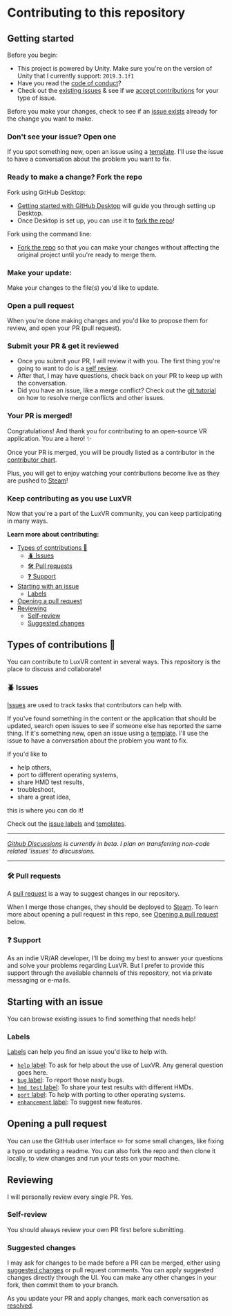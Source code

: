 # Contributing to this repository <!-- omit in toc -->

## Getting started <!-- omit in toc -->

Before you begin:
- This project is powered by Unity. Make sure you're on the version of Unity that I currently support: `2019.3.1f1`
- Have you read the [code of conduct](CODE_OF_CONDUCT.md)?
- Check out the [existing issues](https://github.com/egemenertugrul/LuxVR/issues) & see if we [accept contributions](#types-of-contributions-memo) for your type of issue.

Before you make your changes, check to see if an [issue exists](https://github.com/egemenertugrul/LuxVR/issues/) already for the change you want to make.

### Don't see your issue? Open one

If you spot something new, open an issue using a [template](https://github.com/egemenertugrul/LuxVR/issues/new/choose). I'll use the issue to have a conversation about the problem you want to fix.

### Ready to make a change? Fork the repo

Fork using GitHub Desktop:

- [Getting started with GitHub Desktop](https://docs.github.com/en/desktop/installing-and-configuring-github-desktop/getting-started-with-github-desktop) will guide you through setting up Desktop.
- Once Desktop is set up, you can use it to [fork the repo](https://docs.github.com/en/desktop/contributing-and-collaborating-using-github-desktop/cloning-and-forking-repositories-from-github-desktop)!

Fork using the command line:

- [Fork the repo](https://docs.github.com/en/github/getting-started-with-github/fork-a-repo#fork-an-example-repository) so that you can make your changes without affecting the original project until you're ready to merge them.

### Make your update:
Make your changes to the file(s) you'd like to update. 

### Open a pull request
When you're done making changes and you'd like to propose them for review, and open your PR (pull request).

### Submit your PR & get it reviewed
- Once you submit your PR, I will review it with you. The first thing you're going to want to do is a [self review](#self-review).
- After that, I may have questions, check back on your PR to keep up with the conversation.
- Did you have an issue, like a merge conflict? Check out the [git tutorial](https://lab.github.com/githubtraining/managing-merge-conflicts) on how to resolve merge conflicts and other issues.

### Your PR is merged!
Congratulations! And thank you for contributing to an open-source VR application. You are a hero! :sparkles:

Once your PR is merged, you will be proudly listed as a contributor in the [contributor chart](https://github.com/egemenertugrul/LuxVR/graphs/contributors).

Plus, you will get to enjoy watching your contributions become live as they are pushed to [Steam](https://store.steampowered.com/news/app/732230?updates=true)!

### Keep contributing as you use LuxVR

Now that you're a part of the LuxVR community, you can keep participating in many ways.

**Learn more about contributing:**

- [Types of contributions :memo:](#types-of-contributions-memo)
  - [:beetle: Issues](#beetle-issues)
  - [:hammer_and_wrench: Pull requests](#hammer_and_wrench-pull-requests)
  - [:question: Support](#question-support)
- [Starting with an issue](#starting-with-an-issue)
  - [Labels](#labels)
- [Opening a pull request](#opening-a-pull-request)
- [Reviewing](#reviewing)
  - [Self-review](#self-review)
  - [Suggested changes](#suggested-changes)

## Types of contributions :memo:
You can contribute to LuxVR content in several ways. This repository is the place to discuss and collaborate!

### :beetle: Issues
[Issues](https://docs.github.com/en/github/managing-your-work-on-github/about-issues) are used to track tasks that contributors can help with.

If you've found something in the content or the application that should be updated, search open issues to see if someone else has reported the same thing. If it's something new, open an issue using a [template](https://github.com/egemenertugrul/LuxVR/issues/new/choose). I'll use the issue to have a conversation about the problem you want to fix.

If you'd like to 
- help others,
- port to different operating systems,
- share HMD test results,
- troubleshoot,
- share a great idea,

this is where you can do it!

Check out the [issue labels](###labels) and [templates](https://github.com/egemenertugrul/LuxVR/issues/new/choose).

---
*[Github Discussions](https://docs.github.com/en/discussions/quickstart) is currently in beta. I plan on transferring non-code related 'issues' to discussions.*

---
### :hammer_and_wrench: Pull requests
A [pull request](https://docs.github.com/en/github/collaborating-with-issues-and-pull-requests/about-pull-requests) is a way to suggest changes in our repository.

When I merge those changes, they should be deployed to [Steam](https://store.steampowered.com/app/732230/LuxVR/). To learn more about opening a pull request in this repo, see [Opening a pull request](#opening-a-pull-request) below.

### :question: Support
As an indie VR/AR developer, I'll be doing my best to answer your questions and solve your problems regarding LuxVR. But I prefer to provide this support through the available channels of this repository, not via private messaging or e-mails.

## Starting with an issue
You can browse existing issues to find something that needs help!

### Labels
[Labels](https://github.com/egemenertugrul/LuxVR/labels) can help you find an issue you'd like to help with.
- [`help` label](https://github.com/egemenertugrul/LuxVR/labels/help): To ask for help about the use of LuxVR. Any general question goes here.
- [`bug` label](https://github.com/egemenertugrul/LuxVR/labels/bug): To report those nasty bugs.
- [`hmd test` label](https://github.com/egemenertugrul/LuxVR/labels/hmd%20test): To share your test results with different HMDs.
- [`port` label](https://github.com/egemenertugrul/LuxVR/labels/port): To help with porting to other operating systems. 
- [`enhancement` label](https://github.com/egemenertugrul/LuxVR/labels/enhancement): To suggest new features.

## Opening a pull request
You can use the GitHub user interface :pencil2: for some small changes, like fixing a typo or updating a readme. You can also fork the repo and then clone it locally, to view changes and run your tests on your machine.

## Reviewing
I will personally review every single PR. Yes.

### Self-review
You should always review your own PR first before submitting. 

### Suggested changes
I may ask for changes to be made before a PR can be merged, either using [suggested changes](https://docs.github.com/en/github/collaborating-with-issues-and-pull-requests/incorporating-feedback-in-your-pull-request) or pull request comments. You can apply suggested changes directly through the UI. You can make any other changes in your fork, then commit them to your branch.

As you update your PR and apply changes, mark each conversation as [resolved](https://docs.github.com/en/github/collaborating-with-issues-and-pull-requests/commenting-on-a-pull-request#resolving-conversations).